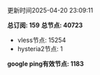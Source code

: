 更新时间2025-04-20 23:09:11

**总订阅: 159**
**总节点: 40723**
- vless节点: 15254
- hysteria2节点: 1

**google ping有效节点: 1183**
